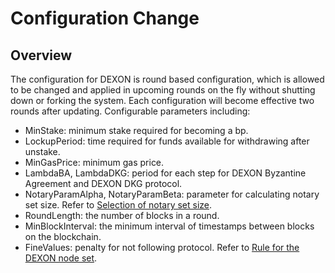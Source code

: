 # Configuration Change

## Overview
The configuration for DEXON is round based configuration, which is allowed to be changed and applied in upcoming rounds on the fly without shutting down or forking the system. 
Each configuration will become effective two rounds after updating. Configurable parameters including:
- MinStake: minimum stake required for becoming a bp.
- LockupPeriod: time required for funds available for withdrawing after unstake.
- MinGasPrice: minimum gas price.
- LambdaBA, LambdaDKG: period for each step for DEXON Byzantine Agreement and DEXON DKG protocol.
- NotaryParamAlpha, NotaryParamBeta: parameter for calculating notary set size. Refer to [Selection of notary set size](Selection-of-the-notary-set-size.md).
- RoundLength: the number of blocks in a round.
- MinBlockInterval: the minimum interval of timestamps between blocks on the blockchain.
- FineValues: penalty for not following protocol. Refer to [Rule for the DEXON node set](Rule-for-the-DEXON-node-set.md).

